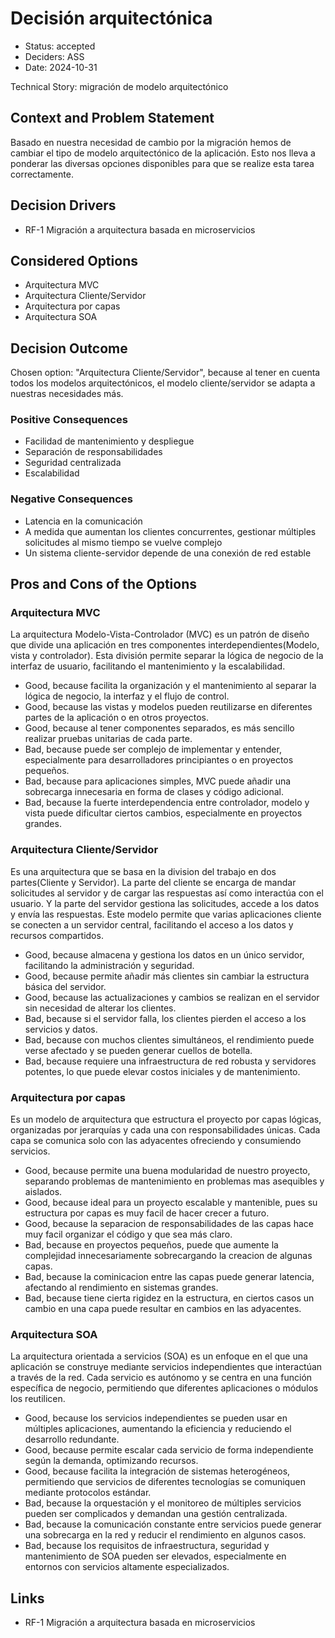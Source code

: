 # Decisión arquitectónica

* Status: accepted
* Deciders: ASS
* Date: 2024-10-31

Technical Story: migración de modelo arquitectónico

## Context and Problem Statement

Basado en nuestra necesidad de cambio por la migración hemos de cambiar el tipo de modelo arquitectónico de la aplicación. Esto nos lleva a ponderar las diversas opciones disponibles para que se realize esta tarea correctamente.

## Decision Drivers

* RF-1 Migración a arquitectura basada en microservicios

## Considered Options

* Arquitectura MVC
* Arquitectura Cliente/Servidor
* Arquitectura por capas
* Arquitectura SOA

## Decision Outcome

Chosen option: "Arquitectura Cliente/Servidor", because al tener en cuenta todos los modelos arquitectónicos, el modelo cliente/servidor se adapta a nuestras necesidades más.

### Positive Consequences

* Facilidad de mantenimiento y despliegue
* Separación de responsabilidades
* Seguridad centralizada
* Escalabilidad

### Negative Consequences

* Latencia en la comunicación
* A medida que aumentan los clientes concurrentes, gestionar múltiples solicitudes al mismo tiempo se vuelve complejo
* Un sistema cliente-servidor depende de una conexión de red estable

## Pros and Cons of the Options

### Arquitectura MVC

La arquitectura Modelo-Vista-Controlador (MVC) es un patrón de diseño que divide una aplicación en tres componentes interdependientes(Modelo, vista y controlador). Esta división permite separar la lógica de negocio de la interfaz de usuario, facilitando el mantenimiento y la escalabilidad.

* Good, because facilita la organización y el mantenimiento al separar la lógica de negocio, la interfaz y el flujo de control.
* Good, because las vistas y modelos pueden reutilizarse en diferentes partes de la aplicación o en otros proyectos.
* Good, because al tener componentes separados, es más sencillo realizar pruebas unitarias de cada parte.
* Bad, because puede ser complejo de implementar y entender, especialmente para desarrolladores principiantes o en proyectos pequeños.
* Bad, because para aplicaciones simples, MVC puede añadir una sobrecarga innecesaria en forma de clases y código adicional.
* Bad, because la fuerte interdependencia entre controlador, modelo y vista puede dificultar ciertos cambios, especialmente en proyectos grandes.

### Arquitectura Cliente/Servidor

Es una arquitectura que se basa en la division del trabajo en dos partes(Cliente y Servidor). La parte del cliente se encarga de mandar solicitudes al servidor y de cargar las respuestas así como interactúa con el usuario. Y la parte del servidor gestiona las solicitudes, accede a los datos y envía las respuestas.
Este modelo permite que varias aplicaciones cliente se conecten a un servidor central, facilitando el acceso a los datos y recursos compartidos.

* Good, because almacena y gestiona los datos en un único servidor, facilitando la administración y seguridad.
* Good, because permite añadir más clientes sin cambiar la estructura básica del servidor.
* Good, because las actualizaciones y cambios se realizan en el servidor sin necesidad de alterar los clientes.
* Bad, because si el servidor falla, los clientes pierden el acceso a los servicios y datos.
* Bad, because con muchos clientes simultáneos, el rendimiento puede verse afectado y se pueden generar cuellos de botella.
* Bad, because requiere una infraestructura de red robusta y servidores potentes, lo que puede elevar costos iniciales y de mantenimiento.

### Arquitectura por capas

Es un modelo de arquitectura que estructura el proyecto por capas lógicas, organizadas por jerarquías y cada una con responsabilidades únicas. Cada capa se comunica solo con las adyacentes ofreciendo y consumiendo servicios.

* Good, because permite una buena modularidad de nuestro proyecto, separando problemas de mantenimiento en problemas mas asequibles y aislados.
* Good, because ideal para un proyecto escalable y mantenible, pues su estructura por capas es muy facil de hacer crecer a futuro.
* Good, because la separacion de responsabilidades de las capas hace muy facil organizar el código y que sea más claro.
* Bad, because en proyectos pequeños, puede que aumente la complejidad innecesariamente sobrecargando la creacion de algunas capas.
* Bad, because la cominicacion entre las capas puede generar latencia, afectando al rendimiento en sistemas grandes.
* Bad, because tiene cierta rigidez en la estructura, en ciertos casos un cambio en una capa puede resultar en cambios en las adyacentes.

### Arquitectura SOA

La arquitectura orientada a servicios (SOA) es un enfoque en el que una aplicación se construye mediante servicios independientes que interactúan a través de la red. Cada servicio es autónomo y se centra en una función específica de negocio, permitiendo que diferentes aplicaciones o módulos los reutilicen.

* Good, because los servicios independientes se pueden usar en múltiples aplicaciones, aumentando la eficiencia y reduciendo el desarrollo redundante.
* Good, because permite escalar cada servicio de forma independiente según la demanda, optimizando recursos.
* Good, because facilita la integración de sistemas heterogéneos, permitiendo que servicios de diferentes tecnologías se comuniquen mediante protocolos estándar.
* Bad, because la orquestación y el monitoreo de múltiples servicios pueden ser complicados y demandan una gestión centralizada.
* Bad, because la comunicación constante entre servicios puede generar una sobrecarga en la red y reducir el rendimiento en algunos casos.
* Bad, because los requisitos de infraestructura, seguridad y mantenimiento de SOA pueden ser elevados, especialmente en entornos con servicios altamente especializados.

## Links

* RF-1 Migración a arquitectura basada en microservicios

